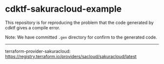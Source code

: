 # cdktf-sakuracloud-example

This repository is for reproducing the problem that the code generated by cdktf gives a compile error.

Note: We have committed `.gen` directory for confirm to the generated code.

---

terraform-provider-sakuracloud: https://registry.terraform.io/providers/sacloud/sakuracloud/latest
